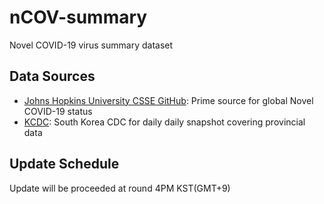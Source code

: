# nCOV-summary
Novel COVID-19 virus summary dataset

## Data Sources
* [Johns Hopkins University CSSE GitHub](https://github.com/CSSEGISandData/COVID-19): Prime source for global Novel COVID-19 status
* [KCDC](http://ncov.mohw.go.kr): South Korea CDC for daily daily snapshot covering provincial data

## Update Schedule
Update will be proceeded at round 4PM KST(GMT+9)
